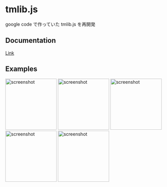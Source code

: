 # tmlib.js

google code で作っていた tmlib.js を再開発

## Documentation

[Link](http://storage.tmlife.net/libs/tmlib.js/docs/index.html)

## Examples

<a href="http://storage.tmlife.net/libs/tmlib.js/examples/shooting/"><img alt="screenshot" width="160" src="http://img716.imageshack.us/img716/1681/8428cff83e0d47619b7a893.png" /></a>
<a href="http://storage.tmlife.net/libs/tmlib.js/examples/shooting/"><img alt="screenshot" width="160" src="http://img716.imageshack.us/img716/1681/8428cff83e0d47619b7a893.png" /></a>
<a href="http://storage.tmlife.net/libs/tmlib.js/examples/shooting/"><img alt="screenshot" width="160" src="http://img716.imageshack.us/img716/1681/8428cff83e0d47619b7a893.png" /></a>
<a href="http://storage.tmlife.net/libs/tmlib.js/examples/shooting/"><img alt="screenshot" width="160" src="http://img716.imageshack.us/img716/1681/8428cff83e0d47619b7a893.png" /></a>
<a href="http://storage.tmlife.net/libs/tmlib.js/examples/shooting/"><img alt="screenshot" width="160" src="http://img716.imageshack.us/img716/1681/8428cff83e0d47619b7a893.png" /></a>


